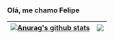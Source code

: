 ### Olá, me chamo Felipe

| <a href="https://github.com/anuraghazra/github-readme-stats"><img align="center" src="https://github-readme-stats.vercel.app/api?username=FelipeSGoncalves&show_icons=true&include_all_commits=true&theme=buefy&hide_border=true" alt="Anurag's github stats" /></a> | <a href="https://github.com/anuraghazra/github-readme-stats"><img align="center" src="https://github-readme-stats.vercel.app/api/top-langs/?username=FelipeSGoncalves&layout=compact&theme=buefy&hide_border=true" /></a> |
| ------------- | ------------- |

